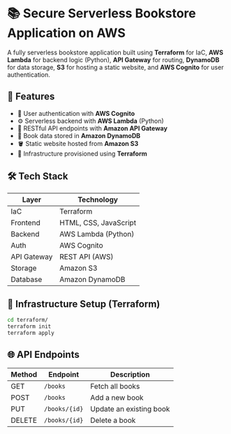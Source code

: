 # 📚 Secure Serverless Bookstore Application on AWS

A fully serverless bookstore application built using **Terraform** for IaC, **AWS Lambda** for backend logic (Python), **API Gateway** for routing, **DynamoDB** for data storage, **S3** for hosting a static website, and **AWS Cognito** for user authentication.

## 🚀 Features

- 🔐 User authentication with **AWS Cognito**
- ⚙️ Serverless backend with **AWS Lambda** (Python)
- 📡 RESTful API endpoints with **Amazon API Gateway**
- 💾 Book data stored in **Amazon DynamoDB**
- 🪣 Static website hosted from **Amazon S3**
- 🧱 Infrastructure provisioned using **Terraform**

## 🛠️ Tech Stack

| Layer         | Technology           |
|---------------|----------------------|
| IaC           | Terraform            |
| Frontend      | HTML, CSS, JavaScript|
| Backend       | AWS Lambda (Python)  |
| Auth          | AWS Cognito          |
| API Gateway   | REST API (AWS)       |
| Storage       | Amazon S3            |
| Database      | Amazon DynamoDB      |

## 🧱 Infrastructure Setup (Terraform)

```bash
cd terraform/
terraform init
terraform apply
```

## 🌐 API Endpoints

| Method | Endpoint       | Description             |
|--------|----------------|-------------------------|
| GET    | `/books`       | Fetch all books         |
| POST   | `/books`       | Add a new book          |
| PUT    | `/books/{id}`  | Update an existing book |
| DELETE | `/books/{id}`  | Delete a book           |

